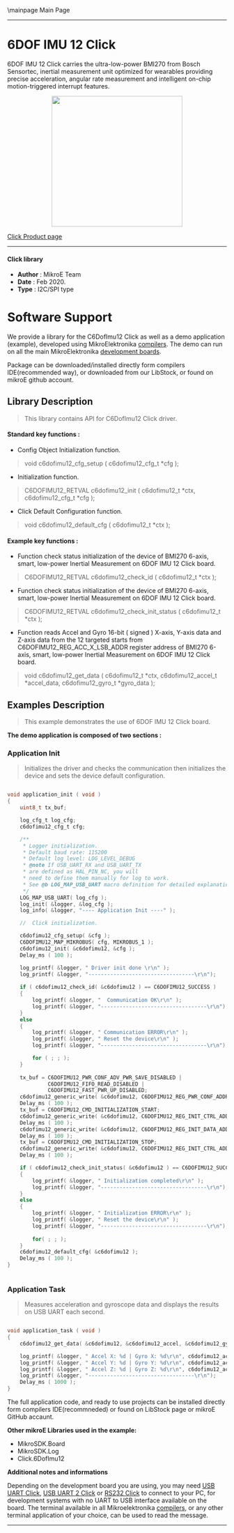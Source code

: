 \mainpage Main Page
 
---
# 6DOF IMU 12 Click

6DOF IMU 12 Click carries the ultra-low-power BMI270 from Bosch Sensortec, inertial measurement unit optimized for wearables providing precise acceleration, angular rate measurement and intelligent on-chip motion-triggered interrupt features.

<p align="center">
  <img src="https://download.mikroe.com/images/click_for_ide/6dofimu12_click.png" height=300px>
</p>

[Click Product page](https://www.mikroe.com/6dof-imu-12-click)

---


#### Click library 

- **Author**        : MikroE Team
- **Date**          : Feb 2020.
- **Type**          : I2C/SPI type


# Software Support

We provide a library for the C6DofImu12 Click 
as well as a demo application (example), developed using MikroElektronika 
[compilers](https://shop.mikroe.com/compilers). 
The demo can run on all the main MikroElektronika [development boards](https://shop.mikroe.com/development-boards).

Package can be downloaded/installed directly form compilers IDE(recommended way), or downloaded from our LibStock, or found on mikroE github account. 

## Library Description

> This library contains API for C6DofImu12 Click driver.

#### Standard key functions :

- Config Object Initialization function.
> void c6dofimu12_cfg_setup ( c6dofimu12_cfg_t *cfg ); 
 
- Initialization function.
> C6DOFIMU12_RETVAL c6dofimu12_init ( c6dofimu12_t *ctx, c6dofimu12_cfg_t *cfg );

- Click Default Configuration function.
> void c6dofimu12_default_cfg ( c6dofimu12_t *ctx );


#### Example key functions :

- Function check status initialization of the device
  of BMI270 6-axis, smart, low-power Inertial Measurement
  on 6DOF IMU 12 Click board.
> C6DOFIMU12_RETVAL c6dofimu12_check_id ( c6dofimu12_t *ctx );
 
- Function check status initialization of the device
  of BMI270 6-axis, smart, low-power Inertial Measurement
  on 6DOF IMU 12 Click board.
> C6DOFIMU12_RETVAL c6dofimu12_check_init_status ( c6dofimu12_t *ctx );

- Function reads Accel and Gyro 16-bit ( signed )
  X-axis, Y-axis data and Z-axis data from the 12
  targeted starts from C6DOFIMU12_REG_ACC_X_LSB_ADDR register address
  of BMI270 6-axis, smart, low-power Inertial Measurement
  on 6DOF IMU 12 Click board.
> void c6dofimu12_get_data ( c6dofimu12_t *ctx, c6dofimu12_accel_t *accel_data, c6dofimu12_gyro_t *gyro_data );

## Examples Description

> This example demonstrates the use of 6DOF IMU 12 Click board.

**The demo application is composed of two sections :**

### Application Init 

> Initializes the driver and checks the communication then initializes the device and sets the device default configuration.

```c

void application_init ( void )
{
    uint8_t tx_buf;

    log_cfg_t log_cfg;
    c6dofimu12_cfg_t cfg;

    /** 
     * Logger initialization.
     * Default baud rate: 115200
     * Default log level: LOG_LEVEL_DEBUG
     * @note If USB_UART_RX and USB_UART_TX 
     * are defined as HAL_PIN_NC, you will 
     * need to define them manually for log to work. 
     * See @b LOG_MAP_USB_UART macro definition for detailed explanation.
     */
    LOG_MAP_USB_UART( log_cfg );
    log_init( &logger, &log_cfg );
    log_info( &logger, "---- Application Init ----" );

    //  Click initialization.

    c6dofimu12_cfg_setup( &cfg );
    C6DOFIMU12_MAP_MIKROBUS( cfg, MIKROBUS_1 );
    c6dofimu12_init( &c6dofimu12, &cfg );
    Delay_ms ( 100 );

    log_printf( &logger, " Driver init done \r\n" );
    log_printf( &logger, "----------------------------------\r\n");
    
    if ( c6dofimu12_check_id( &c6dofimu12 ) == C6DOFIMU12_SUCCESS )
    {
        log_printf( &logger, "  Communication OK\r\n" );
        log_printf( &logger, "----------------------------------\r\n");
    }
    else
    {
        log_printf( &logger, " Communication ERROR\r\n" );
        log_printf( &logger, " Reset the device\r\n" );
        log_printf( &logger, "----------------------------------\r\n");

        for ( ; ; );
    }
    
    tx_buf = C6DOFIMU12_PWR_CONF_ADV_PWR_SAVE_DISABLED | 
             C6DOFIMU12_FIFO_READ_DISABLED | 
             C6DOFIMU12_FAST_PWR_UP_DISABLED;
    c6dofimu12_generic_write( &c6dofimu12, C6DOFIMU12_REG_PWR_CONF_ADDR, &tx_buf, 1 );
    Delay_ms ( 100 );
    tx_buf = C6DOFIMU12_CMD_INITIALIZATION_START;
    c6dofimu12_generic_write( &c6dofimu12, C6DOFIMU12_REG_INIT_CTRL_ADDR, &tx_buf, 1 );
    Delay_ms ( 100 );
    c6dofimu12_generic_write( &c6dofimu12, C6DOFIMU12_REG_INIT_DATA_ADDR, bmi270_config_file, 8192 );
    Delay_ms ( 100 );
    tx_buf = C6DOFIMU12_CMD_INITIALIZATION_STOP;
    c6dofimu12_generic_write( &c6dofimu12, C6DOFIMU12_REG_INIT_CTRL_ADDR, &tx_buf, 1 );
    Delay_ms ( 100 );

    if ( c6dofimu12_check_init_status( &c6dofimu12 ) == C6DOFIMU12_SUCCESS )
    {
        log_printf( &logger, " Initialization completed\r\n" );
        log_printf( &logger, "----------------------------------\r\n");
    }
    else
    {
        log_printf( &logger, " Initialization ERROR\r\n" );
        log_printf( &logger, " Reset the device\r\n" );
        log_printf( &logger, "----------------------------------\r\n");
        
        for( ; ; );
    }
    c6dofimu12_default_cfg( &c6dofimu12 );
    Delay_ms ( 100 );
}
  
```

### Application Task

> Measures acceleration and gyroscope data and displays the results on USB UART each second.

```c

void application_task ( void )
{
    c6dofimu12_get_data( &c6dofimu12, &c6dofimu12_accel, &c6dofimu12_gyro );

    log_printf( &logger, " Accel X: %d | Gyro X: %d\r\n", c6dofimu12_accel.x, c6dofimu12_gyro.x );
    log_printf( &logger, " Accel Y: %d | Gyro Y: %d\r\n", c6dofimu12_accel.y, c6dofimu12_gyro.y );
    log_printf( &logger, " Accel Z: %d | Gyro Z: %d\r\n", c6dofimu12_accel.z, c6dofimu12_gyro.z );
    log_printf( &logger, "----------------------------------\r\n");
    Delay_ms ( 1000 );
} 

```

The full application code, and ready to use projects can be  installed directly form compilers IDE(recommneded) or found on LibStock page or mikroE GitHub accaunt.

**Other mikroE Libraries used in the example:** 

- MikroSDK.Board
- MikroSDK.Log
- Click.6DofImu12

**Additional notes and informations**

Depending on the development board you are using, you may need 
[USB UART Click](https://shop.mikroe.com/usb-uart-click), 
[USB UART 2 Click](https://shop.mikroe.com/usb-uart-2-click) or 
[RS232 Click](https://shop.mikroe.com/rs232-click) to connect to your PC, for 
development systems with no UART to USB interface available on the board. The 
terminal available in all Mikroelektronika 
[compilers](https://shop.mikroe.com/compilers), or any other terminal application 
of your choice, can be used to read the message.



---
